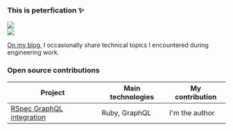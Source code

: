### This is peterfication ✨

<!-- ![](https://github-readme-stats.vercel.app/api?username=peterfication&theme=dark&hide_border=false&include_all_commits=false&count_private=false)<br/> -->

![](https://github-readme-streak-stats.herokuapp.com/?user=peterfication&theme=solarized-dark&hide_border=true)<br/>
![](https://github-readme-stats.vercel.app/api/top-langs/?username=peterfication&theme=solarized-dark&show_icons=true&hide_border=true&layout=compact)

[On my blog](https://www.petergundel.de/), I occasionally share technical topics I encountered during engineering work.

### Open source contributions

| Project                                                                                 | Main technologies | My contribution |
| --------------------------------------------------------------------------------------- | ----------------- | --------------- |
| [RSpec GraphQL integration](https://github.com/peterfication/rspec-graphql-integration) | Ruby, GraphQL     | I'm the author  |
